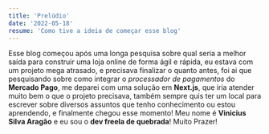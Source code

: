 ```yaml
---
title: 'Prelúdio'
date: '2022-05-18'
resume: 'Como tive a ideia de começar esse blog'
---
```


Esse blog começou após uma longa pesquisa sobre qual seria a melhor saída para construir uma loja online de forma ágil e rápida, eu estava com um projeto mega atrasado, e precisava finalizar o quanto antes, foi ai que pesquisando sobre como integrar o _processador de pagamentos_ do **Mercado Pago**, me deparei com uma solução em **Next.js**, que iria atender muito bem o que o projeto precisava, também sempre quis ter um local para escrever sobre diversos assuntos que tenho conhecimento ou estou aprendendo, e finalmente chegou esse momento! Meu nome é **Vinicius Silva Aragão** e eu sou o **dev freela de quebrada**! Muito Prazer! 